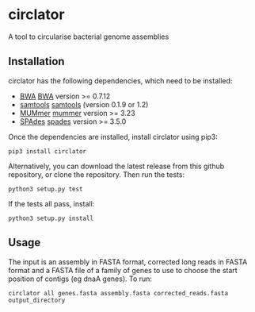 circlator
=========

A tool to circularise bacterial genome assemblies




Installation
------------

circlator has the following dependencies, which need to be installed:
  * [BWA] [BWA] version >= 0.7.12
  * [samtools] [samtools] (version 0.1.9 or 1.2)
  * [MUMmer] [mummer] version >= 3.23
  * [SPAdes] [spades] version >= 3.5.0


Once the dependencies are installed, install circlator using pip3:

    pip3 install circlator

Alternatively, you can download the latest release from this github repository,
or clone the repository. Then run the tests:

    python3 setup.py test

If the tests all pass, install:

    python3 setup.py install


Usage
-----

The input is an assembly in FASTA format, corrected long reads in FASTA format and a FASTA
file of a family of genes to use to choose the start position of contigs (eg dnaA genes). To run:

    circlator all genes.fasta assembly.fasta corrected_reads.fasta output_directory



  [BWA]: http://bio-bwa.sourceforge.net/
  [mummer]: http://mummer.sourceforge.net/
  [samtools]: http://www.htslib.org/
  [spades]: http://bioinf.spbau.ru/spades


